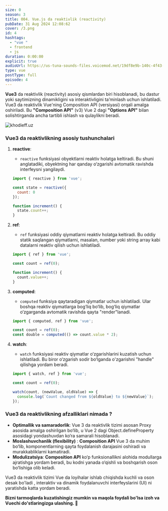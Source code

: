 ```yaml
---
size: 0
season: 3
title: 004. Vue.js da reaktivlik (reactivity)
pubDate: 31 Aug 2024 12:08:62
cover: /3.png
id: 4
hashtags:
  - "vue "
  - frontend
  - js
duration: 0:00:00
explicit: true
audioUrl: https://us-tuna-sounds-files.voicemod.net/19df8e9b-140c-4f43-8c0e-09c162821765-1658350707858.mp3
type: vue
postType: full
episode: 4
---
```

**Vue3** da reaktivlik (reactivity) asosiy qismlardan biri hisoblanadi, bu dastur yoki saytimizning  dinamikligini va interaktivligini ta’minlash uchun ishlatiladi. Vue3 da reaktivlik Vue'ning Composition API (versiyasi) orqali amalga oshiriladi. Bu **"Composition API"** (v3) Vue 2 dagi **"Options API"** bilan solishtirganda ancha  tartibli ishlash va qulaylikni beradi.

![khodieff.uz](https://media.dev.to/cdn-cgi/image/width=1000,height=420,fit=cover,gravity=auto,format=auto/https%3A%2F%2Fdev-to-uploads.s3.amazonaws.com%2Fuploads%2Farticles%2F1qhvsohahwhl7dym0478.jpg "khodieff.uz")

### Vue3 da reaktivlikning asosiy tushunchalari

1. **reactive**:

   * `reactive` funksiyasi obyektlarni reaktiv holatga keltiradi. Bu shuni anglatadiki, obyektning har qanday o‘zgarishi avtomatik ravishda interfeysni yangilaydi.

   ```javascript
   import { reactive } from 'vue';

   const state = reactive({
     count: 0
   });

   function increment() {
     state.count++;
   }
   ```
2. **ref**:

   * `ref` funksiyasi oddiy qiymatlarni reaktiv holatga keltiradi. Bu oddiy statik saqlangan qiymatlarni, masalan, number yoki string array kabi datalarni reaktiv qilish uchun ishlatiladi.

   ```javascript
   import { ref } from 'vue';

   const count = ref(0);

   function increment() {
     count.value++;
   }
   ```
3. **computed**:

   * `computed` funksiya qaytaradigan qiymatlar uchun ishlatiladi. Ular boshqa reaktiv qiymatlarga bog‘liq bo‘lib, bog‘liq qiymatlar o‘zgarganda avtomatik ravishda qayta "render"lanadi.

   ```javascript
   import { computed, ref } from 'vue';

   const count = ref(0);
   const double = computed(() => count.value * 2);
   ```
4. **watch**:

   * `watch` funksiyasi reaktiv qiymatlar o‘zgarishlarini kuzatish uchun ishlatiladi. Bu biror o‘zgarish sodir bo‘lganda o'zgarishni "handle" qilishga  yordam beradi.

   ```javascript
   import { watch, ref } from 'vue';

   const count = ref(0);

   watch(count, (newValue, oldValue) => {
     console.log(`Count changed from ${oldValue} to ${newValue}`);
   });
   ```

### Vue3 da reaktivlikning afzalliklari nimada ?

* **Optimallik va samaradorlik**: Vue 3 da reaktivlik tizimi asosan Proxy asosida amalga oshirilgan bo‘lib, u Vue 2 dagi Object.defineProperty asosidagi yondashuvdan ko‘ra samarali hisoblanadi.
* **Moslashuvchanlik (flexibility)** : **Composition API** Vue 3 da muhim bo‘lib, komponentlarning qayta foydalanish darajasini oshiradi va murakkabliklarni kamatiradi.
* **Modulizatsiya**: **Composition API** ko‘p funksionallikni alohida modullarga ajratishga yordam beradi, bu kodni yanada o‘qishli va boshqarish oson bo‘lishiga olib keladi.

Vue3 da reaktivlik tizimi Vue  da loyihalar ishlab chiqishda kuchli va oson desak bo'ladi , interaktiv va dinamik foydalanuvchi interfeyslarini (UI) ni  yaratishda katta yordam beradi.

**Bizni tarmoqlarda kuzatishingiz mumkin va maqola foydali bo'lsa izoh va Vuechi do'stlaringizga ulashing. 🫡**